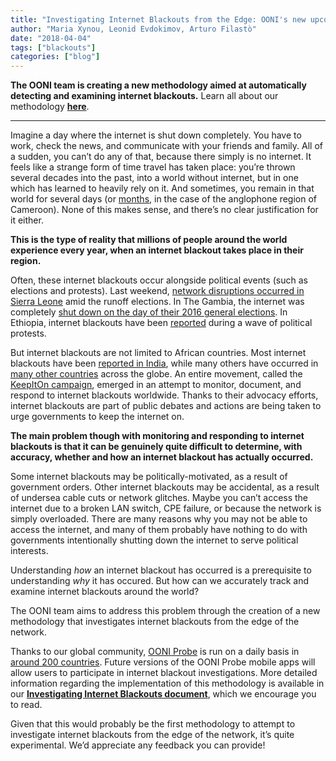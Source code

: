 ```yaml
---
title: "Investigating Internet Blackouts from the Edge: OONI's new upcoming methodology"
author: "Maria Xynou, Leonid Evdokimov, Arturo Filastò"
date: "2018-04-04"
tags: ["blackouts"]
categories: ["blog"]
---
```


**The OONI team is creating a new methodology aimed at automatically
detecting and examining internet blackouts.** Learn all about our
methodology **[here](/documents/Investigating-Internet-Blackouts-Methodology-2018-03.pdf)**.

---------------------------------------------------------------------------------------------------------------------

Imagine a day where the internet is shut down completely. You have to
work, check the news, and communicate with your friends and family. All
of a sudden, you can’t do any of that, because there simply is no
internet. It feels like a strange form of time travel has taken place:
you’re thrown several decades into the past, into a world without
internet, but in one which has learned to heavily rely on it. And
sometimes, you remain in that world for several days (or
[months](https://qz.com/964927/caemroons-internet-shutdown-is-over-after-93-days/),
in the case of the anglophone region of Cameroon). None of this makes
sense, and there’s no clear justification for it either.

**This is the type of reality that millions of people around the world
experience every year, when an internet blackout takes place in their
region.**

Often, these internet blackouts occur alongside political events
(such as elections and protests). Last weekend, [network disruptions occurred in Sierra Leone](http://www.africanews.com/2018/04/01/why-sierra-leone-temporarily-shutdown-internet-after-runoff-vote/) amid the runoff elections. In The Gambia, the
internet was completely [shut down on the day of their 2016 general elections](https://ooni.torproject.org/post/gambia-internet-shutdown/).
In Ethiopia, internet blackouts have been
[reported](https://ooni.torproject.org/post/ethiopia-internet-shutdown-amidst-recent-protests/)
during a wave of political protests.

But internet blackouts are not limited to African countries. Most
internet blackouts have been [reported in India](https://www.internetshutdowns.in/), while many others have
occurred in [many other countries](https://www.accessnow.org/keepiton/) across the globe. An
entire movement, called the [KeepItOn campaign](https://www.accessnow.org/keepiton/), emerged in an attempt
to monitor, document, and respond to internet blackouts worldwide.
Thanks to their advocacy efforts, internet blackouts are part of public
debates and actions are being taken to urge governments to keep the
internet on.

**The main problem though with monitoring and responding to internet
blackouts is that it can be genuinely quite difficult to determine, with
accuracy, whether and how an internet blackout has actually occurred.**

Some internet blackouts may be politically-motivated, as a result of
government orders. Other internet blackouts may be accidental, as a
result of undersea cable cuts or network glitches. Maybe you can’t
access the internet due to a broken LAN switch, CPE failure, or because
the network is simply overloaded. There are many reasons why you may not
be able to access the internet, and many of them probably have nothing
to do with governments intentionally shutting down the internet to serve
political interests.

Understanding *how* an internet blackout has occurred is a prerequisite
to understanding *why* it has occured. But how can we accurately track
and examine internet blackouts around the world?

The OONI team aims to address this problem through the creation of a new
methodology that investigates internet blackouts from the edge of the
network.

Thanks to our global community, [OONI Probe](https://ooni.torproject.org/install/) is run on a daily basis in [around 200 countries](https://api.ooni.io/stats). Future versions of the OONI Probe
mobile apps will allow users to participate in internet blackout investigations.
More detailed information regarding the implementation of this methodology is
available in our **[Investigating Internet Blackouts document](/documents/Investigating-Internet-Blackouts-Methodology-2018-03.pdf)**, which we
encourage you to read.

Given that this would probably be the first methodology to attempt to
investigate internet blackouts from the edge of the network, it’s quite
experimental. We’d appreciate any feedback you can provide!
